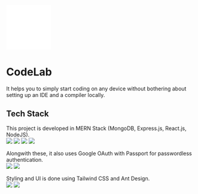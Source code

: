 <img src="./client/public/icon.png" style="width:120px"/>

# CodeLab

It helps you to simply start coding on any device without bothering about setting up an IDE and a compiler locally.

## Tech Stack
This project is developed in MERN Stack (MongoDB, Express.js, React.js, NodeJS).<br/>
<img width="28" src="https://cdn.simpleicons.org/mongodb/"/>
<img width="28" src="https://cdn.simpleicons.org/express/white"/>
<img width="28" src="https://cdn.simpleicons.org/react/"/>
<img width="28" src="https://cdn.simpleicons.org/nodedotjs/"/>

Alongwith these, it also uses Google OAuth with Passport for passwordless authentication.<br/>
<img width="28" src="https://cdn.simpleicons.org/google/"/>
<img width="28" src="https://cdn.simpleicons.org/passport/"/>

Styling and UI is done using Tailwind CSS and Ant Design.<br/>
<img width="28" src="https://cdn.simpleicons.org/tailwindcss/"/>
<img width="28" src="https://cdn.simpleicons.org/antdesign/"/>

